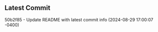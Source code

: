 
## Latest Commit
50b2f85 - Update README with latest commit info (2024-08-29 17:00:07 -0400) <Yunxi-Zhou>
